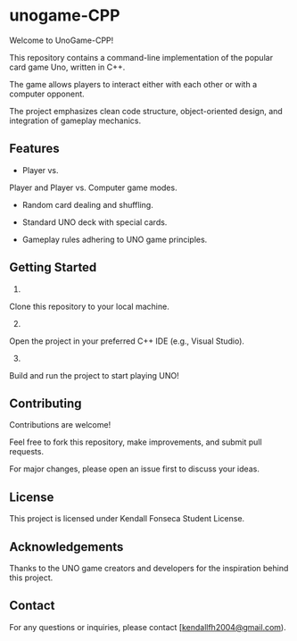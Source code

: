 # unogame-CPP

Welcome to UnoGame-CPP!

This repository contains a command-line implementation of the popular card game Uno, written in C++.

The game allows players to interact either with each other or with a computer opponent.

The project emphasizes clean code structure, object-oriented design, and integration of gameplay mechanics.

## Features

- Player vs.

Player and Player vs. Computer game modes.

- Random card dealing and shuffling.

- Standard UNO deck with special cards.

- Gameplay rules adhering to UNO game principles.

## Getting Started

1.

Clone this repository to your local machine.

2.

Open the project in your preferred C++ IDE (e.g., Visual Studio).

3.

Build and run the project to start playing UNO!

## Contributing

Contributions are welcome!

Feel free to fork this repository, make improvements, and submit pull requests.

For major changes, please open an issue first to discuss your ideas.

## License

This project is licensed under Kendall Fonseca Student License.

## Acknowledgements

Thanks to the UNO game creators and developers for the inspiration behind this project.

## Contact

For any questions or inquiries, please contact [kendallfh2004@gmail.com).
